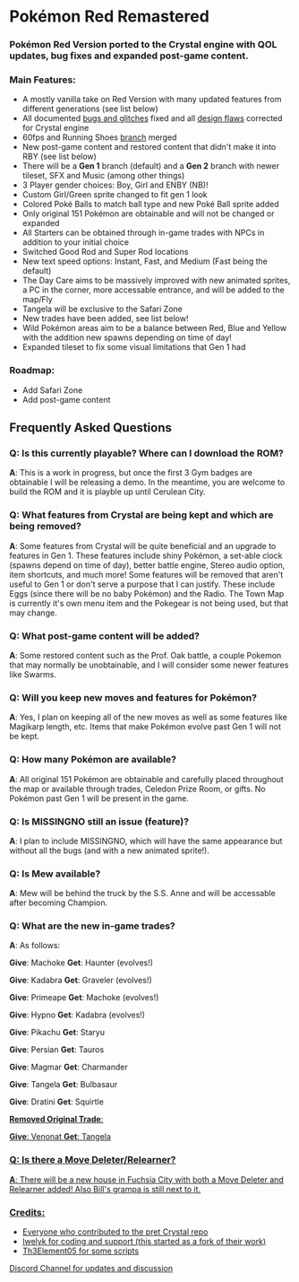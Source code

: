 # Pokémon Red Remastered
### Pokémon Red Version ported to the Crystal engine with QOL updates, bug fixes and expanded post-game content.

### Main Features:

* A mostly vanilla take on Red Version with many updated features from different generations (see list below)
* All documented [bugs and glitches](https://pret.github.io/pokecrystal/bugs_and_glitches.html) fixed and all [design flaws](https://pret.github.io/pokecrystal/design_flaws.html) corrected for Crystal engine
* 60fps and Running Shoes [branch](https://github.com/fellowship-of-the-roms/pokecrystal/tree/Doublespeed-60fps-Running-Shoes) merged
* New post-game content and restored content that didn't make it into RBY (see list below)
* There will be a **Gen 1** branch (default) and a **Gen 2** branch with newer tileset, SFX and Music (among other things)
* 3 Player gender choices: Boy, Girl and ENBY (NB)!
* Custom Girl/Green sprite changed to fit gen 1 look
* Colored Poké Balls to match ball type and new Poké Ball sprite added
* Only original 151 Pokémon are obtainable and will not be changed or expanded
* All Starters can be obtained through in-game trades with NPCs in addition to your initial choice
* Switched Good Rod and Super Rod locations
* New text speed options: Instant, Fast, and Medium (Fast being the default)
* The Day Care aims to be massively improved with new animated sprites, a PC in the corner, more accessable entrance, and will be added to the map/Fly
* Tangela will be exclusive to the Safari Zone
* New trades have been added, see list below!
* Wild Pokémon areas aim to be a balance between Red, Blue and Yellow with the addition new spawns depending on time of day!
* Expanded tileset to fix some visual limitations that Gen 1 had

### Roadmap:

* Add Safari Zone
* Add post-game content

## Frequently Asked Questions

### Q: Is this currently playable? Where can I download the ROM?
**A**: This is a work in progress, but once the first 3 Gym badges are obtainable I will be releasing a demo. In the meantime, you are welcome to build the ROM and it is playble up until Cerulean City.
### Q: What features from Crystal are being kept and which are being removed?
**A**: Some features from Crystal will be quite beneficial and an upgrade to features in Gen 1. These features include shiny Pokémon, a set-able clock (spawns depend on time of day), better battle engine, Stereo audio option, item shortcuts, and much more! Some features will be removed that aren't useful to Gen 1 or don't serve a purpose that I can justify. These include Eggs (since there will be no baby Pokémon) and the Radio. The Town Map is currently it's own menu item and the Pokegear is not being used, but that may change.

### Q: What post-game content will be added?
**A**: Some restored content such as the Prof. Oak battle, a couple Pokemon that may normally be unobtainable, and I will consider some newer features like Swarms.

### Q: Will you keep new moves and features for Pokémon?
**A**: Yes, I plan on keeping all of the new moves as well as some features like Magikarp length, etc. Items that make Pokémon evolve past Gen 1 will not be kept. 

### Q: How many Pokémon are available?
**A**: All original 151 Pokémon are obtainable and carefully placed throughout the map or available through trades, Celedon Prize Room, or gifts. No Pokémon past Gen 1 will be present in the game. 

### Q: Is MISSINGNO still an issue (feature)?
**A**: I plan to include MISSINGNO, which will have the same appearance but without all the bugs (and with a new animated sprite!).

### Q: Is Mew available?
**A**: Mew will be behind the truck by the S.S. Anne and will be accessable after becoming Champion.

### Q: What are the new in-game trades?
**A**: As follows:

**Give**: Machoke 
**Get**: Haunter (evolves!)

**Give**: Kadabra
**Get**: Graveler (evolves!)

**Give**: Primeape
**Get**: Machoke (evolves!)

**Give**: Hypno
**Get**: Kadabra (evolves!)

**Give**: Pikachu
**Get**: Staryu

**Give**: Persian
**Get**: Tauros

**Give**: Magmar
**Get**: Charmander

**Give**: Tangela
**Get**: Bulbasaur

**Give**: Dratini
**Get**: Squirtle

**<u>Removed Original Trade<u>**:

**Give**: Venonat
**Get**: Tangela

### Q: Is there a Move Deleter/Relearner?
**A**: There will be a new house in Fuchsia City with both a Move Deleter and Relearner added! Also Bill's grampa is still next to it.


### Credits:

* Everyone who contributed to the [pret Crystal repo](https://pret.github.io/pokecrystal/)
* [lwelyk](https://github.com/lwelyk) for coding and support (this started as a fork of their work)
* Th3Element05 for some scripts

[Discord Channel](https://discord.gg/cSCDrA96yh) for updates and discussion
